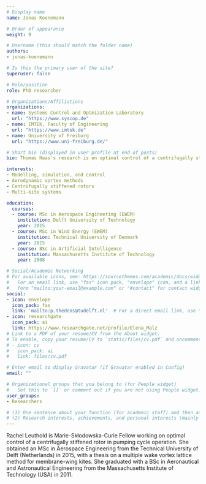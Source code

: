 ```yaml
---
# Display name
name: Jonas Koenemann

# Order of appearance
weight: 9

# Username (this should match the folder name)
authors:
- jonas-koenemann

# Is this the primary user of the site?
superuser: false

# Role/position
role: PhD researcher

# Organizations/Affiliations
organizations:
- name: Systems Control and Optmization Laboratory
  url: "https://www.syscop.de"
- name: IMTEK, Faculty of Engineering
  url: "https://www.imtek.de"
- name: University of Freiburg
  url: "https://www.uni-freiburg.de/"

# Short bio (displayed in user profile at end of posts)
bio: Thomas Haas's research is on optimal control of a centrifugally stiffened rotor in pumping cycle operation.

interests:
- Modelling, simulation, and control
- Aerodynamic vortex methods
- Centrifugally stiffened rotors
- Multi-kite systems

education:
  courses:
  - course: MSc in Aerospace Engineering (EWEM)
    institution: Delft University of Technology
    year: 2015
  - course: MSc in Wind Energy (EWEM)
    institution: Technical University of Denmark
    year: 2015
  - course: BSc in Artificial Intelligence
    institution: Massachusetts Institute of Technology
    year: 2008

# Social/Academic Networking
# For available icons, see: https://sourcethemes.com/academic/docs/widgets/#icons
#   For an email link, use "fas" icon pack, "envelope" icon, and a link in the
#   form "mailto:your-email@example.com" or "#contact" for contact widget.
social:
- icon: envelope
  icon_pack: fas
  link: 'mailto:p.thedens@tudelft.nl'  # For a direct email link, use "mailto:test@example.org".
- icon: researchgate
  icon_pack: ai
  link: https://www.researchgate.net/profile/Elena_Malz
# Link to a PDF of your resume/CV from the About widget.
# To enable, copy your resume/CV to `static/files/cv.pdf` and uncomment the lines below.  
# - icon: cv
#   icon_pack: ai
#   link: files/cv.pdf

# Enter email to display Gravatar (if Gravatar enabled in Config)
email: ""

# Organizational groups that you belong to (for People widget)
#   Set this to `[]` or comment out if you are not using People widget.  
user_groups:
- Researchers

# (1) One sentence about your function (for academic staff) and then another sentence about your role(s) within the training network
# (2) Research interests, achievements, and personal interests (mainly for researchers)
---
```


Rachel Leuthold is Marie-Skłodowska-Curie Fellow working on optimal control of a centrifugally stiffened rotor in pumping cycle operation. She obtained an MSc in Aerospace Engineering from the Technical University of Delft (Netherlands) in 2015, with a thesis on a multiple wake vortex lattice method for membrane-wing kites. She graduated with a BSc in Aeronautical and Astronautical Engineering from the Massachusetts Institute of Technology (USA) in 2011.
